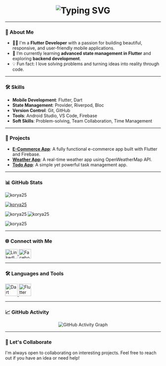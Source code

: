 <h1 align="center">
  <img src="https://readme-typing-svg.herokuapp.com?font=Fira+Code&size=26&duration=4000&color=00FF00&center=true&vCenter=true&width=600&lines=Hi+👋,+I'm+Mahmoud+Mohamed;A+Passionate+Flutter+DeveloperFrom+Egypt" alt="Typing SVG" />
</h1>

---


### 🚀 About Me
- 👨‍💻 I'm a **Flutter Developer** with a passion for building beautiful, responsive, and user-friendly mobile applications.
- 🌱 I’m currently learning **advanced state management in Flutter** and exploring **backend development**.
- 💡 Fun fact: I love solving problems and turning ideas into reality through code.

---

### 🛠️ Skills
- **Mobile Development**: Flutter, Dart
- **State Management**: Provider, Riverpod, Bloc
- **Version Control**: Git, GitHub
- **Tools**: Android Studio, VS Code, Firebase
- **Soft Skills**: Problem-solving, Team Collaboration, Time Management

---

### 🚀 Projects
- **[E-Commerce App](https://github.com/korya25/ecommerce-app)**: A fully functional e-commerce app built with Flutter and Firebase.
- **[Weather App](https://github.com/korya25/weather-app)**: A real-time weather app using OpenWeatherMap API.
- **[Todo App](https://github.com/korya25/todo-app)**: A simple yet powerful task management app.

---

### 📊 GitHub Stats
<p align="left">
  <img src="https://komarev.com/ghpvc/?username=korya25&label=Profile%20views&color=0e75b6&style=flat" alt="korya25" />
</p>

<p align="left">
  <a href="https://github.com/ryo-ma/github-profile-trophy">
    <img src="https://github-profile-trophy.vercel.app/?username=korya25" alt="korya25" />
  </a>
</p>

<p>
  <img align="left" src="https://github-readme-stats.vercel.app/api/top-langs?username=korya25&show_icons=true&locale=en&layout=compact" alt="korya25" />
  <img align="center" src="https://github-readme-stats.vercel.app/api?username=korya25&show_icons=true&locale=en" alt="korya25" />
</p>

<p>
  <img align="center" src="https://github-readme-streak-stats.herokuapp.com/?user=korya25&" alt="korya25" />
</p>

---

### 🌐 Connect with Me
<p align="left">
  <a href="https://www.linkedin.com/in/mahmoud-mohamed-5938ab28a" target="_blank">
    <img align="center" src="https://raw.githubusercontent.com/rahuldkjain/github-profile-readme-generator/master/src/images/icons/Social/linked-in-alt.svg" alt="LinkedIn" height="30" width="40" />
  </a>
  <a href="https://www.facebook.com/share/1d6nhkgxvy/" target="_blank">
    <img align="center" src="https://raw.githubusercontent.com/rahuldkjain/github-profile-readme-generator/master/src/images/icons/Social/facebook.svg" alt="Facebook" height="30" width="40" />
  </a>
</p>

---

### 🛠️ Languages and Tools
<p align="left">
  <a href="https://dart.dev" target="_blank" rel="noreferrer">
    <img src="https://www.vectorlogo.zone/logos/dartlang/dartlang-icon.svg" alt="Dart" width="40" height="40" />
  </a>
  <a href="https://flutter.dev" target="_blank" rel="noreferrer">
    <img src="https://www.vectorlogo.zone/logos/flutterio/flutterio-icon.svg" alt="Flutter" width="40" height="40" />
  </a>
</p>

---

### 📈 GitHub Activity
<p align="center">
  <img src="https://github-readme-activity-graph.vercel.app/graph?username=korya25&theme=github-dark&bg_color=0D1117&hide_border=true&area=true&area_color=2EA043&line=58A6FF&point=58A6FF&color=58A6FF" alt="GitHub Activity Graph" />
</p>

---

### 🤝 Let's Collaborate
I'm always open to collaborating on interesting projects. Feel free to reach out if you have an idea or need help!
